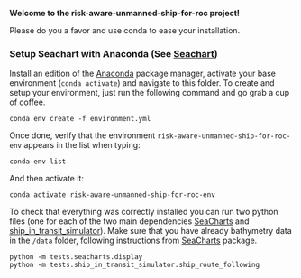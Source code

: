 **Welcome to the risk-aware-unmanned-ship-for-roc project!**

Please do you a favor and use conda to ease your installation.

### Setup Seachart with Anaconda (See [Seachart](https://github.com/simbli/seacharts))

Install an edition of the [Anaconda](
https://www.anaconda.com/products/individual-d) package manager, activate your base environment (```conda activate```) and navigate to this folder. To create and setup your environment, just run the following command and go grab a cup of coffee.

```
conda env create -f environment.yml
```
Once done, verify that the environment  ```risk-aware-unmanned-ship-for-roc-env``` appears in the list when typing:

```
conda env list
```
And then activate it:
```
conda activate risk-aware-unmanned-ship-for-roc-env
```

To check that everything was correctly installed you can run two python files (one for each of the two main dependencies [SeaCharts](https://github.com/simbli/seacharts/tree/main) and [ship_in_transit_simulator](https://github.com/BorgeRokseth/ship_in_transit_simulator/tree/master)). Make sure that you have already bathymetry data in the `/data` folder, following instructions from [SeaCharts](https://github.com/simbli/seacharts/tree/main) package.

```
python -m tests.seacharts.display
python -m tests.ship_in_transit_simulator.ship_route_following
```


